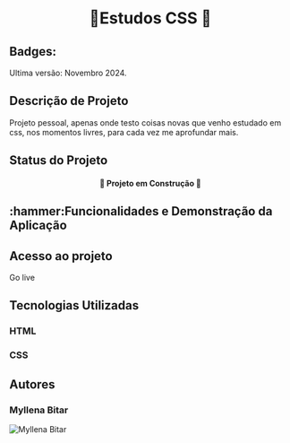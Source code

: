 <h1 align="center">🎨Estudos CSS 🎨</h1>

<h2>Badges:</h2>
Ultima versão: Novembro 2024.

<h2>Descrição de Projeto</h2>
Projeto pessoal, apenas onde testo coisas novas que venho estudado em css, nos momentos livres, para cada vez me aprofundar mais.

<h2>Status do Projeto</h2>
<h4 align="center">
🚧 Projeto em Construção 🚧
</h4>
<h2>:hammer:Funcionalidades e Demonstração da Aplicação</h2>


<h2>Acesso ao projeto</h2>
Go live

<h2> Tecnologias Utilizadas</h2>
<h3> HTML</h3>
<h3> CSS</h3>

<H2>Autores</H2>
<h3>Myllena Bitar</h3>
<img src="https://avatars.githubusercontent.com/u/111917539?v=4" alt="Myllena Bitar">

  

